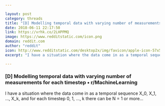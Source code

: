 ```yaml
---

layout: post
category: threads
title: "[D] Modelling temporal data with varying number of measurements for each timestep"
date: 2018-06-11 22:17:50
link: https://vrhk.co/2LHPPMQ
image: https://www.redditstatic.com/icon.png
domain: reddit.com
author: "reddit"
icon: http://www.redditstatic.com/desktop2x/img/favicon/apple-icon-57x57.png
excerpt: "I have a situation where the data come in as a temporal sequence X_0, X_1, ..., X_k, and for each timestep 0, 1, ..., k there can be N = 1 or more..."

---
```


### [D] Modelling temporal data with varying number of measurements for each timestep • r/MachineLearning

I have a situation where the data come in as a temporal sequence X_0, X_1, ..., X_k, and for each timestep 0, 1, ..., k there can be N = 1 or more...